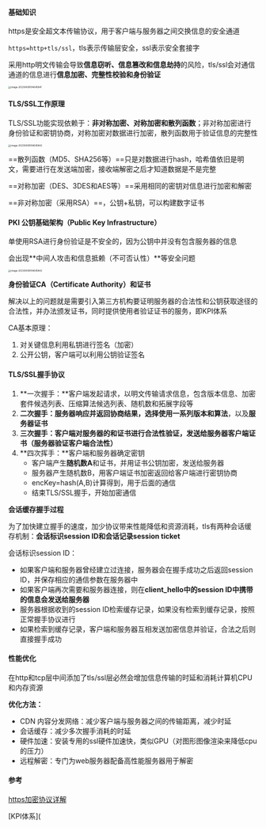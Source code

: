 #### 基础知识

https是安全超文本传输协议，用于客户端与服务器之间交换信息的安全通道

`https=http+tls/ssl`，tls表示传输层安全，ssl表示安全套接字

采用http明文传输会导致**信息窃听、信息篡改和信息劫持**的风险，tls/ssl会对通信通道的信息进行**信息加密、完整性校验和身份验证**

<img src="/Users/snowfly96/Documents/GitHub/front-end-code/CSBasics/assets/https.png" alt="image-20230408104645841" style="zoom: 33%;" />

#### TLS/SSL工作原理

TLS/SSL功能实现依赖于：**非对称加密、对称加密和散列函数**；非对称加密进行身份验证和密钥协商，对称加密对数据进行加密，散列函数用于验证信息的完整性

<img src="/Users/snowfly96/Documents/GitHub/front-end-code/CSBasics/assets/tls.png" alt="image-20230408104645842" style="zoom: 33%;" />

==散列函数（MD5、SHA256等）==只是对数据进行hash，哈希值依旧是明文，需要进行在发送端加密，接收端解密之后才知道数据是不是完整

==对称加密（DES、3DES和AES等）==采用相同的密钥对信息进行加密和解密

==非对称加密（采用RSA）==，公钥+私钥，可以构建数字证书

#### PKI 公钥基础架构（Public Key Infrastructure）

单使用RSA进行身份验证是不安全的，因为公钥中并没有包含服务器的信息

会出现**中间人攻击和信息抵赖（不可否认性）**等安全问题

<img src="/Users/snowfly96/Documents/GitHub/front-end-code/CSBasics/assets/kpi.png" alt="image-20230408104645842" style="zoom: 33%;" />

**身份验证CA（Certificate Authority）和证书**

解决以上的问题就是需要引入第三方机构要证明服务器的合法性和公钥获取途径的合法性，并办法颁发证书，同时提供使用者验证证书的服务，即KPI体系

CA基本原理：

1. 对关键信息利用私钥进行签名（加密）
2. 公开公钥，客户端可以利用公钥验证签名

#### TLS/SSL握手协议

1. **一次握手：**客户端发起请求，以明文传输请求信息，包含版本信息、加密套件候选列表、压缩算法候选列表、随机数和拓展字段等
2. **二次握手：**服务器响应并返回协商结果，选择使用一系列**版本和算法**，以及**服务器证书**
3. **三次握手：**客户端对服务器的和证书进行合法性验证，发送给**服务器客户端证书（服务器验证客户端合法性）**
4. **四次挥手：**客户端和服务器确定密钥
   + 客户端产生**随机数A**和证书，并用证书公钥加密，发送给服务器
   + 服务器产生随机数B，用客户端证书加密返回给客户端进行密钥协商
   + encKey=hash(A,B)计算得到，用于后面的通信
   + 结束TLS/SSL握手，开始加密通信

**会话缓存握手过程**

为了加快建立握手的速度，加少协议带来性能降低和资源消耗，tls有两种会话缓存机制：**会话标识session ID和会话记录session ticket**

会话标识session ID：

+ 如果客户端和服务器曾经建立过连接，服务器会在握手成功之后返回session ID，并保存相应的通信参数在服务器中
+ 如果客户端再次需要和服务器连接，则在**client_hello中的session ID中携带的信息会发送给服务器**
+ 服务器根据收到的session ID检索缓存记录，如果没有检索到缓存记录，按照正常握手协议进行
+ 如果检索到缓存记录，客户端和服务器互相发送加密信息并验证，合法之后则直接握手成功

#### 性能优化

在http和tcp层中间添加了tls/ssl层必然会增加信息传输的时延和消耗计算机CPU和内存资源

**优化方法：**

+ CDN 内容分发网络：减少客户端与服务器之间的传输距离，减少时延
+ 会话缓存：减少多次握手消耗的时延
+ 硬件加速：安装专用的ssl硬件加速快，类似GPU（对图形图像渲染来降低cpu的压力）
+ 远程解密：专门为web服务器配备高性能服务器用于解密

#### 参考

[https加密协议详解](https://www.wosign.com/FAQ/faq2016-0309-01.htm)

[KPI体系](